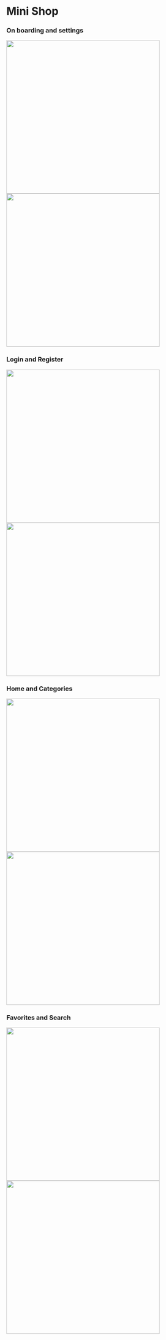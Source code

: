 # Mini Shop

### On boarding and settings
<img src="screenshots/one.jpg" width = "400"> <img src="screenshots/seven.jpg" width = "400">
### Login and Register
<img src="screenshots/two.jpg" width = "400"> <img src="screenshots/three.jpg" width = "400">
### Home and Categories
<img src="screenshots/four.jpg" width = "400"> <img src="screenshots/five.jpg" width = "400">
### Favorites and Search
<img src="screenshots/six.jpg" width = "400"> <img src="screenshots/eight.jpg" width = "400">

